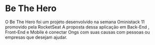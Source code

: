 # Be The Hero


O Be The Hero foi um projeto desenvolvido na semana Oministack 11 promovido pela RocketSeat
A proposta dessa aplicação em Back-End , Front-End e Mobile é conectar Ongs com suas causas com pessoas ou empresas que desejam ajudar.


